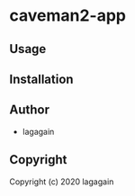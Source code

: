# caveman2-app



## Usage

## Installation

## Author

* lagagain

## Copyright

Copyright (c) 2020 lagagain

